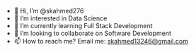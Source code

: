 - 👋 Hi, I’m @skahmed276
- 👀 I’m interested in Data Science
- 🌱 I’m currently learning Full Stack Development
- 💞️ I’m looking to collaborate on Software Development
- 📫 How to reach me? Email me: skahmed13246@gmail.com

<!---
skahmed276/skahmed276 is a ✨ special ✨ repository because its `README.md` (this file) appears on your GitHub profile.
You can click the Preview link to take a look at your changes.
--->
